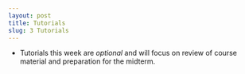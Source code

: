 ```yaml
---
layout: post
title: Tutorials
slug: 3 Tutorials
---
```


* Tutorials this week are _optional_ and will focus on review of course material and preparation for the midterm.

